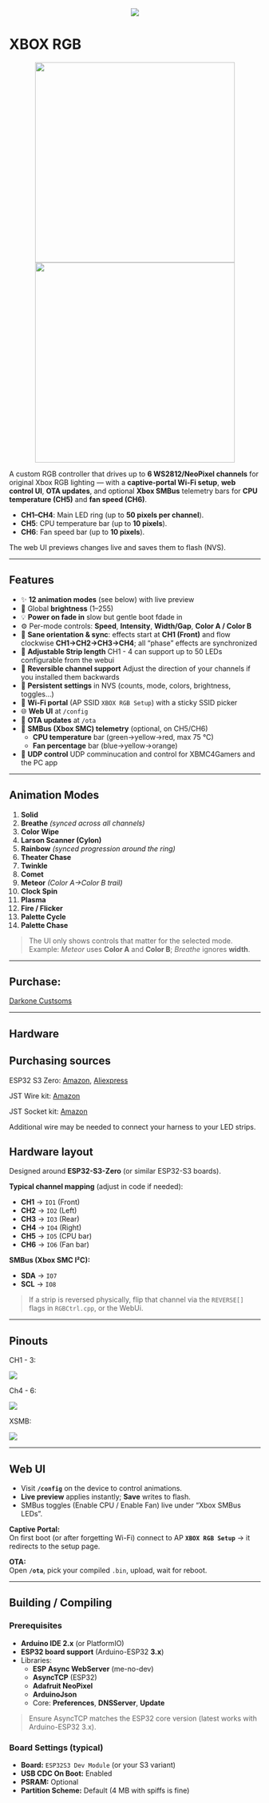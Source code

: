 <div align=center>
  <img src="https://github.com/Darkone83/XBOX-RGB/blob/main/images/DC%20logo.png">
</div>

# XBOX RGB 

<div align=center>
  <img src="https://github.com/Darkone83/XBOX-RGB/blob/main/images/3D%20Front.png" width=400><img src="https://github.com/Darkone83/XBOX-RGB/blob/main/images/3D%20Back.png" width=400>
</div>


A custom RGB controller that drives up to **6 WS2812/NeoPixel channels** for original Xbox RGB lighting — with a **captive-portal Wi-Fi setup**, **web control UI**, **OTA updates**, and optional **Xbox SMBus** telemetry bars for **CPU temperature (CH5)** and **fan speed (CH6)**.

- **CH1–CH4**: Main LED ring (up to **50 pixels per channel**).  
- **CH5**: CPU temperature bar (up to **10 pixels**).  
- **CH6**: Fan speed bar (up to **10 pixels**).  

The web UI previews changes live and saves them to flash (NVS).

---

## Features

- ✨ **12 animation modes** (see below) with live preview
- 🔆 Global **brightness** (1–255)
-  💡 **Power on fade in** slow but gentle boot fdade in
- ⚙️ Per-mode controls: **Speed**, **Intensity**, **Width/Gap**, **Color A / Color B**
- 🧭 **Sane orientation & sync**: effects start at **CH1 (Front)** and flow clockwise **CH1→CH2→CH3→CH4**; all “phase” effects are synchronized
- 🪩 **Adjustable Strip length** CH1 - 4 can support up to 50 LEDs configurable from the webui
- 🔀 **Reversible channel support** Adjust the direction of your channels if you installed them backwards
- 💾 **Persistent settings** in NVS (counts, mode, colors, brightness, toggles…)
- 📶 **Wi-Fi portal** (AP SSID `XBOX RGB Setup`) with a sticky SSID picker
- 🌐 **Web UI** at `/config`
- 🔁 **OTA updates** at `/ota`
- 🧪 **SMBus (Xbox SMC) telemetry** (optional, on CH5/CH6)
  - **CPU temperature** bar (green→yellow→red, max 75 °C)
  - **Fan percentage** bar (blue→yellow→orange)
- 🛜 **UDP control** UDP comminucation and control for XBMC4Gamers and the PC app

---

## Animation Modes

1. **Solid**  
2. **Breathe** *(synced across all channels)*  
3. **Color Wipe**  
4. **Larson Scanner (Cylon)**  
5. **Rainbow** *(synced progression around the ring)*  
6. **Theater Chase**  
7. **Twinkle**  
8. **Comet**  
9. **Meteor** *(Color A→Color B trail)*  
10. **Clock Spin**  
11. **Plasma**  
12. **Fire / Flicker**
13. **Palette Cycle**
14. **Palette Chase**

> The UI only shows controls that matter for the selected mode.  
> Example: *Meteor* uses **Color A** and **Color B**; *Breathe* ignores **width**.

---

## Purchase:

<a href="https://www.darkonecustoms.com/store/p/xbox-rgb">Darkone Custsoms</a>

---

## Hardware

## Purchasing sources

ESP32 S3 Zero: <a href="https://www.amazon.com/dp/B0D1CB3PBW?ref_=ppx_hzsearch_conn_dt_b_fed_asin_title_1">Amazon</a>, <a href="https://www.aliexpress.us/item/3256808233319699.html?spm=a2g0o.order_list.order_list_main.11.51cb1802dPO6b4&gatewayAdapt=glo2usa">Aliexpress</a>

JST Wire kit: <a href="https://www.amazon.com/dp/B0D5X6BY5Z?ref_=ppx_hzsearch_conn_dt_b_fed_asin_title_1">Amazon</a>

JST Socket kit: <a href="amazon.com/dp/B0CQ28CCQG?ref_=ppx_hzsearch_conn_dt_b_fed_asin_title_2">Amazon</a>

Additional wire may be needed to connect your harness to your LED strips.

## Hardware layout

Designed around **ESP32-S3-Zero** (or similar ESP32-S3 boards).

**Typical channel mapping** (adjust in code if needed):

- **CH1** → `IO1` (Front)  
- **CH2** → `IO2` (Left)  
- **CH3** → `IO3` (Rear)  
- **CH4** → `IO4` (Right)  
- **CH5** → `IO5` (CPU bar)  
- **CH6** → `IO6` (Fan bar)

**SMBus (Xbox SMC I²C):**

- **SDA** → `IO7`  
- **SCL** → `IO8`

> If a strip is reversed physically, flip that channel via the `REVERSE[]` flags in `RGBCtrl.cpp`, or the WebUi.

---

## Pinouts

CH1 - 3:

<img src="https://github.com/Darkone83/XBOX-RGB/blob/main/images/CH1-3.png">

Ch4 - 6:

<img src="https://github.com/Darkone83/XBOX-RGB/blob/main/images/CH4-6.png">

XSMB:

<img src="https://github.com/Darkone83/XBOX-RGB/blob/main/images/XSMB.png">

---

## Web UI

- Visit **`/config`** on the device to control animations.  
- **Live preview** applies instantly; **Save** writes to flash.  
- SMBus toggles (Enable CPU / Enable Fan) live under “Xbox SMBus LEDs”.

**Captive Portal:**  
On first boot (or after forgetting Wi-Fi) connect to AP **`XBOX RGB Setup`** → it redirects to the setup page.

**OTA:**  
Open **`/ota`**, pick your compiled `.bin`, upload, wait for reboot.

---

## Building / Compiling

### Prerequisites

- **Arduino IDE 2.x** (or PlatformIO)
- **ESP32 board support** (Arduino-ESP32 **3.x**)
- Libraries:
  - **ESP Async WebServer** (me-no-dev)
  - **AsyncTCP** (ESP32)
  - **Adafruit NeoPixel**
  - **ArduinoJson**
  - Core: **Preferences**, **DNSServer**, **Update**

> Ensure AsyncTCP matches the ESP32 core version (latest works with Arduino-ESP32 3.x).

### Board Settings (typical)

- **Board:** `ESP32S3 Dev Module` (or your S3 variant)  
- **USB CDC On Boot:** Enabled  
- **PSRAM:** Optional  
- **Partition Scheme:** Default (4 MB with spiffs is fine)

